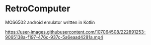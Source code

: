 # RetroComputer
 
MOS6502 android emulator written in Kotlin

https://user-images.githubusercontent.com/107064508/222891253-9065138a-f197-476c-937c-5a6eaad4281a.mp4
